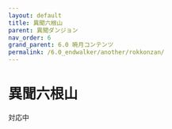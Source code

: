 ```yaml
---
layout: default
title: 異聞六根山
parent: 異聞ダンジョン
nav_order: 6
grand_parent: 6.0 暁月コンテンツ
permalink: /6.0_endwalker/another/rokkonzan/
---
```


# 異聞六根山

対応中
